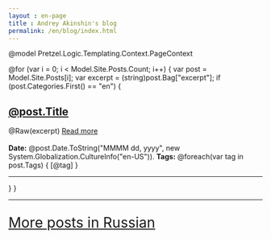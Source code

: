 ```yaml
---
layout : en-page
title : Andrey Akinshin's blog
permalink: /en/blog/index.html
---
```

@model Pretzel.Logic.Templating.Context.PageContext

<div class="posts">
@for (var i = 0; i < Model.Site.Posts.Count; i++)
{
    var post = Model.Site.Posts[i];
    var excerpt = (string)post.Bag["excerpt"];
    if (post.Categories.First() == "en")
    {
        <div class="idea">
            <h2><a href='@post.Url.Replace("index.html", "")'>@post.Title</a></h2>
            @Raw(excerpt)
            <a href='@post.Url.Replace("index.html", "")'>Read more</a><br /><br />
            <span class="postdate">
              <b>Date:</b> @post.Date.ToString("MMMM dd, yyyy", new System.Globalization.CultureInfo("en-US")). <b>Tags:</b>
                @foreach(var tag in post.Tags)
                {
                    <span>[</span><span>@tag</span><span>]</span>
                }
            </span>
            <hr />
        </div>
    }
}
</div>
<hr />
<p style="font-size:200%"><a href="/ru/blog/">More posts in Russian</a></p>
